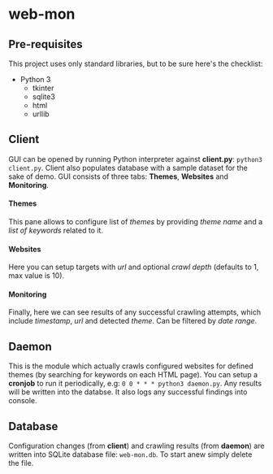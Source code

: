# web-mon

## Pre-requisites
This project uses only standard libraries, 
but to be sure here's the checklist:
* Python 3
  * tkinter
  * sqlite3
  * html
  * urllib

## Client
GUI can be opened by running Python interpreter against **client.py**:
`python3 client.py`. 
Client also populates database with a sample dataset for the sake of demo.
GUI consists of three tabs: **Themes**, **Websites** and **Monitoring**.

#### Themes
This pane allows to configure list of *themes* by providing *theme name* and a *list of keywords* related to it.

#### Websites
Here you can setup targets with *url* and optional *crawl depth* (defaults to 1, max value is 10).

#### Monitoring
Finally, here we can see results of any successful crawling attempts, which include *timestamp*, *url* and detected *theme*.
Can be filtered by *date range*.

## Daemon
This is the module which actually crawls configured websites for defined themes (by searching for keywords on each HTML page).
You can setup a **cronjob** to run it periodically, e.g:
`0 0 * * * python3 daemon.py`.
Any results will be written into the databse. It also logs any successful findings into console.

## Database
Configuration changes (from **client**) and crawling results (from **daemon**) are written into SQLite database file: `web-mon.db`.
To start anew simply delete the file.
